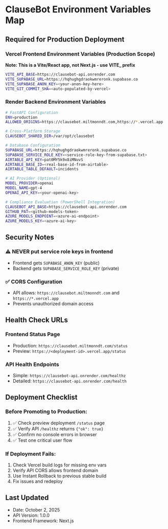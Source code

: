 # ClauseBot Environment Variables Map

## Required for Production Deployment

### Vercel Frontend Environment Variables (Production Scope)
**Note: This is a Vite/React app, not Next.js - use VITE_ prefix**
```bash
VITE_API_BASE=https://clausebot-api.onrender.com
VITE_SUPABASE_URL=https://hqhughgdraokwmreronk.supabase.co  
VITE_SUPABASE_ANON_KEY=<your-anon-key-here>
VITE_GIT_COMMIT_SHA=<auto-populated-by-vercel>
```

### Render Backend Environment Variables
```bash
# FastAPI Configuration
ENV=production
ALLOWED_ORIGINS=https://clausebot.miltmonndt.com,https://*.vercel.app

# Cross-Platform Storage
CLAUSEBOT_SHARED_DIR=/var/opt/clausebot

# Database Configuration  
SUPABASE_URL=https://hqhughgdraokwmreronk.supabase.co
SUPABASE_SERVICE_ROLE_KEY=<service-role-key-from-supabase.txt>
AIRTABLE_API_KEY=pat0MY5k9x8iMNuvS
AIRTABLE_BASE_ID=<real-base-id-from-airtable>
AIRTABLE_TABLE_DEFAULT=incidents

# AI Provider (Optional)
MODEL_PROVIDER=openai
MODEL_NAME=gpt-4
OPENAI_API_KEY=<your-openai-key>

# Compliance Evaluation (PowerShell Integration)
CLAUSEBOT_API_BASE=https://clausebot-api.onrender.com
GITHUB_PAT=<github-models-token>
AZURE_MODELS_ENDPOINT=<azure-ai-endpoint>
AZURE_MODELS_KEY=<azure-ai-key>
```

## Security Notes

### ⚠️ NEVER put service role keys in frontend
- Frontend gets `SUPABASE_ANON_KEY` (public)
- Backend gets `SUPABASE_SERVICE_ROLE_KEY` (private)

### ✅ CORS Configuration
- API allows: `https://clausebot.miltmonndt.com` and `https://*.vercel.app`
- Prevents unauthorized domain access

## Health Check URLs

### Frontend Status Page
- Production: `https://clausebot.miltmonndt.com/status`
- Preview: `https://<deployment-id>.vercel.app/status`

### API Health Endpoints  
- Simple: `https://clausebot-api.onrender.com/healthz`
- Detailed: `https://clausebot-api.onrender.com/health`

## Deployment Checklist

### Before Promoting to Production:
1. ✅ Check preview deployment `/status` page
2. ✅ Verify API `/healthz` returns `{"ok": true}`
3. ✅ Confirm no console errors in browser
4. ✅ Test one critical user flow

### If Deployment Fails:
1. Check Vercel build logs for missing env vars
2. Verify API CORS allows frontend domain
3. Use Instant Rollback to previous stable build
4. Fix issues and redeploy

## Last Updated
- Date: October 2, 2025
- API Version: 1.0.0
- Frontend Framework: Next.js
